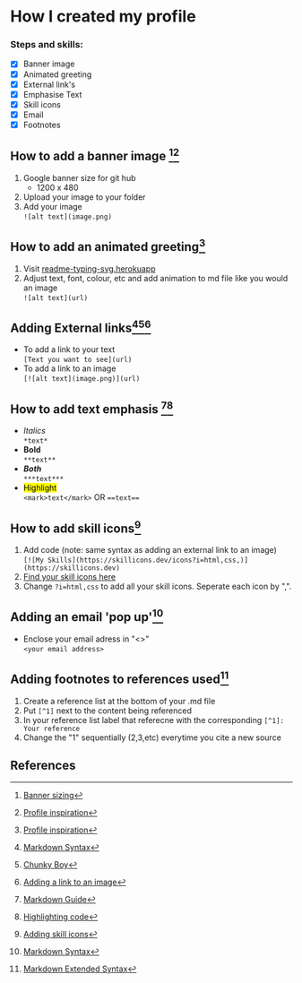 # How I created my profile
### Steps and skills:

- [x] Banner image
- [x] Animated greeting
- [x] External link's
- [x] Emphasise Text
- [x] Skill icons
- [x] Email
- [x] Footnotes

## How to add a banner image [^1][^2]
1. Google banner size for git hub
    - 1200 x 480
2. Upload your image to your folder
3. Add your image  
```![alt text](image.png)```

## How to add an animated greeting[^2]
1. Visit [readme-typing-svg.herokuapp](https://readme-typing-svg.herokuapp.com/demo/)
2. Adjust text, font, colour, etc and add animation to md file like you would an image  
```![alt text](url)```

## Adding External links[^3][^4][^5]
- To add a link to your text  
```[Text you want to see](url)```
- To add a link to an image  
```[![alt text](image.png)](url)```

## How to add text emphasis [^7][^8]
- *Italics*  
```*text*```
- **Bold**  
```**text**```
- ***Both***  
```***text***```
- <mark>Highlight</mark>  
```<mark>text</mark>``` OR ```==text==```

## How to add skill icons[^6]
1. Add code (note: same syntax as adding an external link to an image)  
```[![My Skills](https://skillicons.dev/icons?i=html,css,)](https://skillicons.dev)```
2. [Find your skill icons here](https://github.com/tandpfun/skill-icons?tab=readme-ov-file#icons-list)
3. Change ```?i=html,css``` to add all your skill icons. Seperate each icon by ",".

## Adding an email 'pop up'[^3]
- Enclose your email adress in "<>"  
```<your email address>```

## Adding footnotes to references used[^9]
1. Create a reference list at the bottom of your .md file
2. Put ```[^1]``` next to the content being referenced
3. In your reference list label that referecne with the corresponding ```[^1]: Your reference``` 
4. Change the "1" sequentially (2,3,etc) everytime you cite a new source

## References
[^1]: [Banner sizing](https://github.com/chuckreynolds/social-profile-image-sizes)  
[^2]: [Profile inspiration](https://medium.com/@chijiokeokorji/from-meh-to-marvelous-the-ultimate-guide-to-crafting-a-killer-github-profile-8dd3f6c6d602)  
[^3]: [Markdown Syntax](https://www.markdownguide.org/basic-syntax/#links)  
[^4]: [Chunky Boy](https://chunkyboyknits.com/)  
[^5]: [Adding a link to an image](https://www.codecademy.com/resources/docs/markdown/images)  
[^6]: [Adding skill icons](https://github.com/tandpfun/skill-icons)  
[^7]: [Markdown Guide](https://github.com/adam-p/markdown-here/wiki/Markdown-Cheatsheet)  
[^8]: [Highlighting code](https://www.codecademy.com/resources/docs/markdown/highlight)  
[^9]: [Markdown Extended Syntax](https://www.markdownguide.org/extended-syntax/#footnotes)
